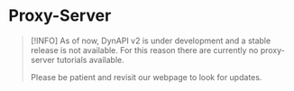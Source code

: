 # Proxy-Server

> [!INFO]
> As of now, DynAPI v2 is under development and a stable release is not available.
> For this reason there are currently no proxy-server tutorials available.
>
> Please be patient and revisit our webpage to look for updates.
